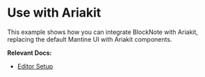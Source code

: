 # Use with Ariakit

This example shows how you can integrate BlockNote with Ariakit, replacing the default Mantine UI with Ariakit components.

**Relevant Docs:**

- [Editor Setup](/docs/editor-basics/setup)
